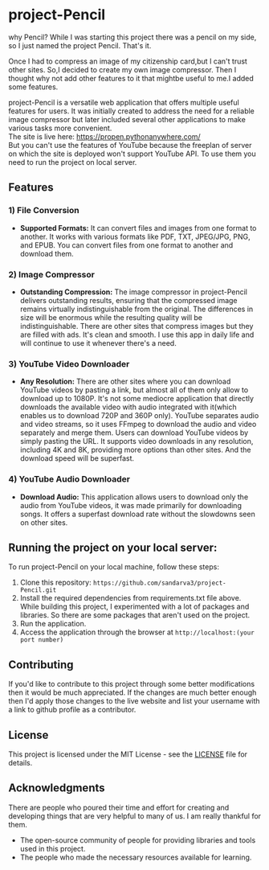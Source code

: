 # project-Pencil
why Pencil? While I was starting this project there was a pencil on my side, so I just named the project Pencil. That's it.

Once I had to compress an image of my citizenship card,but I can't trust other sites.
So,I decided to create my own image compressor. Then I thought why not add
other features to it that mightbe useful to me.I added some features.

project-Pencil is a versatile web application that offers multiple useful features for users. 
It was initially created to address the need for a reliable image compressor but later included several other applications to make various tasks more convenient.<br>
The site is live here: https://propen.pythonanywhere.com/  <br>
But you can't use the features of YouTube because the freeplan of server on which the site is deployed won't support YouTube API. To use them you need to run the project on local server.


## Features

### 1) File Conversion

- **Supported Formats:** It can convert files and images from one format to another. It works with various formats like PDF, TXT, JPEG/JPG, PNG, and  EPUB.
  You can convert files from one format to another and download them.

### 2) Image Compressor

- **Outstanding Compression:** The image compressor in project-Pencil delivers outstanding results, ensuring that the compressed image remains virtually indistinguishable from the original.
  The differences in size will be enormous while the resulting quality will be indistinguishable. There are other sites that compress images but they are filled with ads. It's clean and smooth.
  I use this app in daily life and will continue to use it whenever there's a need.

### 3) YouTube Video Downloader

- **Any Resolution:** There are other sites where you can download YouTube videos by pasting a link, but almost all of them only allow to download up to 1080P.
  It's not some mediocre application that directly downloads the available video with audio integrated with it(which enables us to download 720P and 360P only).
  YouTube separates audio and video streams, so it uses FFmpeg to download the audio and video separately and merge them.
  Users can download YouTube videos by simply pasting the URL. It supports video downloads in any resolution, including 4K and 8K, providing more options than other sites.
  And the download speed will be superfast.

### 4) YouTube Audio Downloader

- **Download Audio:** This application allows users to download only the audio from YouTube videos, it was made primarily for downloading songs.
 It offers a superfast download rate without the slowdowns seen on other sites.

## Running the project on your local server:

To run project-Pencil on your local machine, follow these steps:

1. Clone this repository: `https://github.com/sandarva3/project-Pencil.git`
2. Install the required dependencies from requirements.txt file above. While building this project, I experimented with a lot of packages and libraries.
   So there are some packages that aren't used on the project.
3. Run the application.
4. Access the application through the browser at `http://localhost:(your port number)`


## Contributing

If you'd like to contribute to this project through some better modifications then it would be much appreciated. 
If the changes are much better enough then I'd apply those changes to the live website and list your username with a link to github profile as a contributor.


## License

This project is licensed under the MIT License - see the [LICENSE](LICENSE) file for details.


## Acknowledgments
There are people who poured their time and effort for creating and developing things that are very helpful to many of us. I am really thankful for them.

- The open-source community of people for providing libraries and tools used in this project.
- The people who made the necessary resources available for learning.



   
